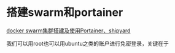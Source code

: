 # 搭建swarm和portainer

[docker swarm集群搭建及使用Portainer、shipyard](http://blog.51cto.com/lookingdream/2060292)

我们可以用root也可以用ubuntu之类的账户进行免密登录，关键在于

